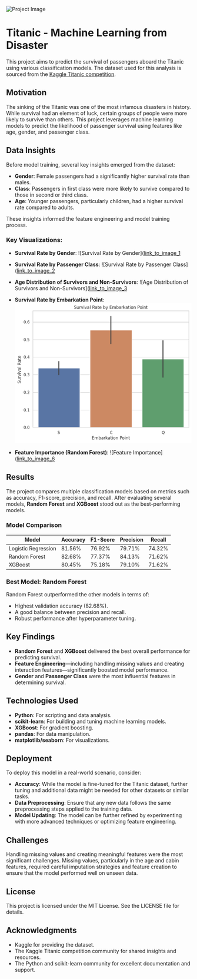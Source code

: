 ![Project Image](https://storage.googleapis.com/kaggle-media/competitions/Titanic/titanic_5407_media_banner.png)

# Titanic - Machine Learning from Disaster

This project aims to predict the survival of passengers aboard the Titanic using various classification models. The dataset used for this analysis is sourced from the [Kaggle Titanic competition](https://www.kaggle.com/c/titanic).

## Motivation

The sinking of the Titanic was one of the most infamous disasters in history. While survival had an element of luck, certain groups of people were more likely to survive than others. This project leverages machine learning models to predict the likelihood of passenger survival using features like age, gender, and passenger class.

## Data Insights

Before model training, several key insights emerged from the dataset:
- **Gender**: Female passengers had a significantly higher survival rate than males.
- **Class**: Passengers in first class were more likely to survive compared to those in second or third class.
- **Age**: Younger passengers, particularly children, had a higher survival rate compared to adults.

These insights informed the feature engineering and model training process.

### Key Visualizations:
- **Survival Rate by Gender**:
  ![Survival Rate by Gender]([link_to_image_1](https://github.com/amir-asadi-s/DataScience/blob/main/Kaggle/Titanic%20-%20Machine%20Learning%20from%20Disaster/__results___19_1.png)

- **Survival Rate by Passenger Class**:
  ![Survival Rate by Passenger Class]([link_to_image_2](https://github.com/amir-asadi-s/DataScience/blob/main/Kaggle/Titanic%20-%20Machine%20Learning%20from%20Disaster/__results___19_2.png)

- **Age Distribution of Survivors and Non-Survivors**:
  ![Age Distribution of Survivors and Non-Survivors]([link_to_image_3](https://github.com/amir-asadi-s/DataScience/blob/main/Kaggle/Titanic%20-%20Machine%20Learning%20from%20Disaster/__results___19_3.png)

- **Survival Rate by Embarkation Point**:
  ![Survival Rate by Embarkation Point](https://github.com/amir-asadi-s/DataScience/blob/main/Kaggle/Titanic%20-%20Machine%20Learning%20from%20Disaster/__results___19_4.png)

- **Feature Importance (Random Forest)**:
  ![Feature Importance]([link_to_image_6](https://github.com/amir-asadi-s/DataScience/blob/main/Kaggle/Titanic%20-%20Machine%20Learning%20from%20Disaster/__results___19_6.png)

## Results

The project compares multiple classification models based on metrics such as accuracy, F1-score, precision, and recall. After evaluating several models, **Random Forest** and **XGBoost** stood out as the best-performing models.

### Model Comparison

| Model               | Accuracy | F1-Score | Precision | Recall  |
|---------------------|----------|----------|-----------|---------|
| Logistic Regression  | 81.56%   | 76.92%   | 79.71%    | 74.32%  |
| Random Forest        | 82.68%   | 77.37%   | 84.13%    | 71.62%  |
| XGBoost              | 80.45%   | 75.18%   | 79.10%    | 71.62%  |

### Best Model: **Random Forest**

Random Forest outperformed the other models in terms of:
- Highest validation accuracy (82.68%).
- A good balance between precision and recall.
- Robust performance after hyperparameter tuning.

## Key Findings

- **Random Forest** and **XGBoost** delivered the best overall performance for predicting survival.
- **Feature Engineering**—including handling missing values and creating interaction features—significantly boosted model performance.
- **Gender** and **Passenger Class** were the most influential features in determining survival.

## Technologies Used

- **Python**: For scripting and data analysis.
- **scikit-learn**: For building and tuning machine learning models.
- **XGBoost**: For gradient boosting.
- **pandas**: For data manipulation.
- **matplotlib/seaborn**: For visualizations.

## Deployment

To deploy this model in a real-world scenario, consider:
- **Accuracy**: While the model is fine-tuned for the Titanic dataset, further tuning and additional data might be needed for other datasets or similar tasks.
- **Data Preprocessing**: Ensure that any new data follows the same preprocessing steps applied to the training data.
- **Model Updating**: The model can be further refined by experimenting with more advanced techniques or optimizing feature engineering.

## Challenges

Handling missing values and creating meaningful features were the most significant challenges. Missing values, particularly in the age and cabin features, required careful imputation strategies and feature creation to ensure that the model performed well on unseen data.

## License

This project is licensed under the MIT License. See the LICENSE file for details.

## Acknowledgments

- Kaggle for providing the dataset.
- The Kaggle Titanic competition community for shared insights and resources.
- The Python and scikit-learn community for excellent documentation and support.
